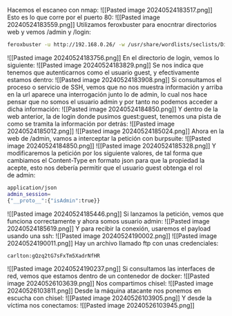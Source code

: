 Hacemos el escaneo con nmap:
![[Pasted image 20240524183517.png]]
Esto es lo que corre por el puerto 80:
![[Pasted image 20240524183559.png]]
Utilizamos feroxbuster para enocntrar directorios web y vemos /admin y /login:
```bash
feroxbuster -u http://192.168.0.26/ -w /usr/share/wordlists/seclists/Discovery/Web-Content/directory-list-lowercase-2.3-medium.txt
```
![[Pasted image 20240524183756.png]]
En el directorio de login, vemos lo siguiente:
![[Pasted image 20240524183829.png]]
Se nos indica que tenemos que autenticarnos como el usuario guest, y efectivamente estamos dentro:
![[Pasted image 20240524183908.png]]
Si consultamos el proceso o servicio de SSH, vemos que no nos muestra información y arriba en la url aparece una interrogación junto lo de admin, lo cual nos hace pensar que no somos el usuario admin y por tanto no podemos acceder a dicha información:
![[Pasted image 20240524184850.png]]
Y dentro de la web anterior, la de login donde pusimos guest:guest, tenemos una pista de como se tramita la información por detrás:
![[Pasted image 20240524185012.png]]
![[Pasted image 20240524185024.png]]
Ahora en la web de /admin, vamos a interceptar la petición con burpsuite:
![[Pasted image 20240524184850.png]]
![[Pasted image 20240524185328.png]]
Y modificaremos la petición por los siguiente valores, de tal forma que cambiamos el Content-Type en formato json para que la propiedad la acepte, esto nos debería permitir que el usuario guest obtenga el rol de admin:
```bash
application/json
admin_session=
{"__proto__":{"isAdmin":true}}
```
![[Pasted image 20240524185446.png]]
Si lanzamos la petición, vemos que funciona correctamente y ahora somos usuario admin:
![[Pasted image 20240524185619.png]]
Y para recibir la conexión, usaremos el payload usando una ssh:
![[Pasted image 20240524190002.png]]
![[Pasted image 20240524190011.png]]
Hay un archivo llamado ftp con unas credenciales:
```bash
carlton:gQzq2tG7sFxTm5XadrNfHR
```
![[Pasted image 20240524190237.png]]
Si consultamos las interfaces de red, vemos que estamos dentro de un contenedor de docker:
![[Pasted image 20240526103639.png]]
Nos compartimos chisel:
![[Pasted image 20240526103811.png]]
Desde la máquina atacante nos ponemos en escucha con chisel:
![[Pasted image 20240526103905.png]]
Y desde la víctima nos conectamos:
![[Pasted image 20240526103945.png]]
